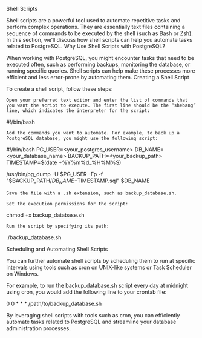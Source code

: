 Shell Scripts

Shell scripts are a powerful tool used to automate repetitive tasks and perform complex operations. They are essentially text files containing a sequence of commands to be executed by the shell (such as Bash or Zsh). In this section, we’ll discuss how shell scripts can help you automate tasks related to PostgreSQL.
Why Use Shell Scripts with PostgreSQL?

When working with PostgreSQL, you might encounter tasks that need to be executed often, such as performing backups, monitoring the database, or running specific queries. Shell scripts can help make these processes more efficient and less error-prone by automating them.
Creating a Shell Script

To create a shell script, follow these steps:

    Open your preferred text editor and enter the list of commands that you want the script to execute. The first line should be the “shebang” line, which indicates the interpreter for the script:

#!/bin/bash

    Add the commands you want to automate. For example, to back up a PostgreSQL database, you might use the following script:

#!/bin/bash
PG_USER=<your_postgres_username>
DB_NAME=<your_database_name>
BACKUP_PATH=<your_backup_path>
TIMESTAMP=$(date +%Y%m%d_%H%M%S)

/usr/bin/pg_dump -U $PG_USER -Fp -f "$BACKUP_PATH/$DB_NAME-$TIMESTAMP.sql" $DB_NAME

    Save the file with a .sh extension, such as backup_database.sh.

    Set the execution permissions for the script:

chmod +x backup_database.sh

    Run the script by specifying its path:

./backup_database.sh

Scheduling and Automating Shell Scripts

You can further automate shell scripts by scheduling them to run at specific intervals using tools such as cron on UNIX-like systems or Task Scheduler on Windows.

For example, to run the backup_database.sh script every day at midnight using cron, you would add the following line to your crontab file:

0 0 * * * /path/to/backup_database.sh

By leveraging shell scripts with tools such as cron, you can efficiently automate tasks related to PostgreSQL and streamline your database administration processes.